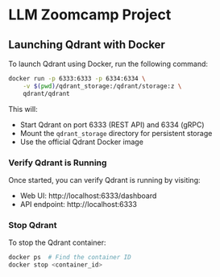 # LLM Zoomcamp Project

## Launching Qdrant with Docker

To launch Qdrant using Docker, run the following command:

```bash
docker run -p 6333:6333 -p 6334:6334 \
    -v $(pwd)/qdrant_storage:/qdrant/storage:z \
    qdrant/qdrant
```

This will:
- Start Qdrant on port 6333 (REST API) and 6334 (gRPC)
- Mount the `qdrant_storage` directory for persistent storage
- Use the official Qdrant Docker image

### Verify Qdrant is Running

Once started, you can verify Qdrant is running by visiting:
- Web UI: http://localhost:6333/dashboard
- API endpoint: http://localhost:6333

### Stop Qdrant

To stop the Qdrant container:
```bash
docker ps  # Find the container ID
docker stop <container_id>
```